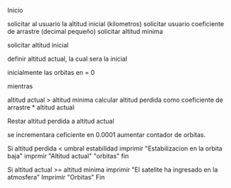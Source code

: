 Inicio

solicitar al usuario la altitud inicial (kilometros) 
solicitar usuario coeficiente de arrastre (decimal pequeño)
solicitar altitud minima

solicitar altitud inicial

definir altitud actual, la cual sera la inicial 

inicialmente las orbitas en = 0

mientras 

altitud actual > altitud minima
calcular altitud perdida como coeficiente de arrastre * altitud actual

Restar altitud perdida a altitud actual

se incrementara ceficiente en 0.0001
aumentar contador de orbitas. 

Si altitud perdida < umbral estabilidad
 imprimir "Estabilizacion en la orbita baja"
 imprmir "Altitud actual" "orbitas"
fin

Si altitud actual >= altitud minima
 imprimir "El satelite ha ingresado en la atmosfera"
 Imprimir "Orbitas" 
Fin




 
  
    
